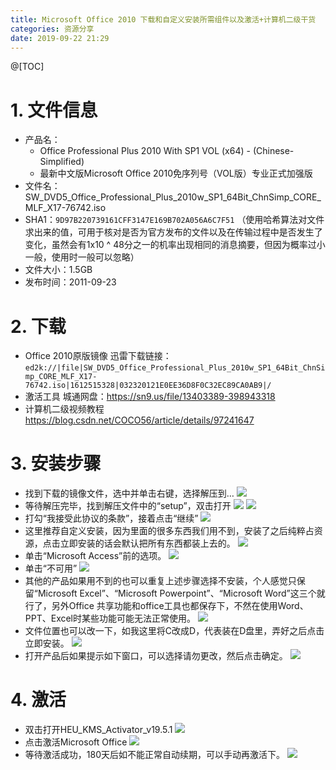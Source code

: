 ```yaml
---
title: Microsoft Office 2010 下载和自定义安装所需组件以及激活+计算机二级干货
categories: 资源分享
date: 2019-09-22 21:29
---
```

@[TOC]

# 1. 文件信息
* 产品名：
  * Office Professional Plus 2010 With SP1 VOL (x64) - (Chinese-Simplified)
  * 最新中文版Microsoft Office 2010免序列号（VOL版）专业正式加强版
* 文件名：
SW_DVD5_Office_Professional_Plus_2010w_SP1_64Bit_ChnSimp_CORE_MLF_X17-76742.iso
* SHA1：`9D97B220739161CFF3147E169B702A056A6C7F51`
（使用哈希算法对文件求出来的值，可用于核对是否为官方发布的文件以及在传输过程中是否发生了变化，虽然会有1x10 ^ 48分之一的机率出现相同的消息摘要，但因为概率过小一般，使用时一般可以忽略）
* 文件大小：1.5GB
* 发布时间：2011-09-23

# 2. 下载
* Office 2010原版镜像
迅雷下载链接：
`ed2k://|file|SW_DVD5_Office_Professional_Plus_2010w_SP1_64Bit_ChnSimp_CORE_MLF_X17-76742.iso|1612515328|032320121E0EE36D8F0C32EC89CA0AB9|/`
* 激活工具
城通网盘：https://sn9.us/file/13403389-398943318
* 计算机二级视频教程
https://blog.csdn.net/COCO56/article/details/97241647

# 3. 安装步骤
* 找到下载的镜像文件，选中并单击右键，选择解压到…
![](https://img-blog.csdnimg.cn/20190921154421274.png?x-oss-process=image/watermark,type_ZmFuZ3poZW5naGVpdGk,shadow_10,text_aHR0cHM6Ly9ibG9nLmNzZG4ubmV0L0NPQ081Ng==,size_16,color_FFFFFF,t_70)
* 等待解压完毕，找到解压文件中的“setup”，双击打开
![](https://img-blog.csdnimg.cn/20190921154453827.png)
![](https://img-blog.csdnimg.cn/20190921154518128.png?x-oss-process=image/watermark,type_ZmFuZ3poZW5naGVpdGk,shadow_10,text_aHR0cHM6Ly9ibG9nLmNzZG4ubmV0L0NPQ081Ng==,size_16,color_FFFFFF,t_70)
* 打勾“我接受此协议的条款”，接着点击“继续”
![](https://img-blog.csdnimg.cn/20190921154541468.png?x-oss-process=image/watermark,type_ZmFuZ3poZW5naGVpdGk,shadow_10,text_aHR0cHM6Ly9ibG9nLmNzZG4ubmV0L0NPQ081Ng==,size_16,color_FFFFFF,t_70)
* 这里推荐自定义安装，因为里面的很多东西我们用不到，安装了之后纯粹占资源，点击立即安装的话会默认把所有东西都装上去的。
![](https://img-blog.csdnimg.cn/20190921154831945.png?x-oss-process=image/watermark,type_ZmFuZ3poZW5naGVpdGk,shadow_10,text_aHR0cHM6Ly9ibG9nLmNzZG4ubmV0L0NPQ081Ng==,size_16,color_FFFFFF,t_70)
* 单击“Microsoft Access”前的选项。
![](https://img-blog.csdnimg.cn/20190921154850935.png?x-oss-process=image/watermark,type_ZmFuZ3poZW5naGVpdGk,shadow_10,text_aHR0cHM6Ly9ibG9nLmNzZG4ubmV0L0NPQ081Ng==,size_16,color_FFFFFF,t_70)
* 单击“不可用”
![](https://img-blog.csdnimg.cn/20190921154906574.png?x-oss-process=image/watermark,type_ZmFuZ3poZW5naGVpdGk,shadow_10,text_aHR0cHM6Ly9ibG9nLmNzZG4ubmV0L0NPQ081Ng==,size_16,color_FFFFFF,t_70)
* 其他的产品如果用不到的也可以重复上述步骤选择不安装，个人感觉只保留“Microsoft Excel”、“Microsoft Powerpoint”、“Microsoft Word”这三个就行了，另外Office 共享功能和office工具也都保存下，不然在使用Word、PPT、Excel时某些功能可能无法正常使用。
![](https://img-blog.csdnimg.cn/20190921153814700.png?x-oss-process=image/watermark,type_ZmFuZ3poZW5naGVpdGk,shadow_10,text_aHR0cHM6Ly9ibG9nLmNzZG4ubmV0L0NPQ081Ng==,size_16,color_FFFFFF,t_70)
* 文件位置也可以改一下，如我这里将C改成D，代表装在D盘里，弄好之后点击立即安装。
![](https://img-blog.csdnimg.cn/2019092115390095.png?x-oss-process=image/watermark,type_ZmFuZ3poZW5naGVpdGk,shadow_10,text_aHR0cHM6Ly9ibG9nLmNzZG4ubmV0L0NPQ081Ng==,size_16,color_FFFFFF,t_70)
* 打开产品后如果提示如下窗口，可以选择请勿更改，然后点击确定。
![](https://img-blog.csdnimg.cn/20190921155214766.png?x-oss-process=image/watermark,type_ZmFuZ3poZW5naGVpdGk,shadow_10,text_aHR0cHM6Ly9ibG9nLmNzZG4ubmV0L0NPQ081Ng==,size_16,color_FFFFFF,t_70)

# 4. 激活
* 双击打开HEU_KMS_Activator_v19.5.1
![](https://img-blog.csdnimg.cn/20190921154620594.png?x-oss-process=image/watermark,type_ZmFuZ3poZW5naGVpdGk,shadow_10,text_aHR0cHM6Ly9ibG9nLmNzZG4ubmV0L0NPQ081Ng==,size_16,color_FFFFFF,t_70)
* 点击激活Microsoft Office
![](https://img-blog.csdnimg.cn/20190921154640517.png)
* 等待激活成功，180天后如不能正常自动续期，可以手动再激活下。
![](https://img-blog.csdnimg.cn/20190921154712601.png?x-oss-process=image/watermark,type_ZmFuZ3poZW5naGVpdGk,shadow_10,text_aHR0cHM6Ly9ibG9nLmNzZG4ubmV0L0NPQ081Ng==,size_16,color_FFFFFF,t_70)